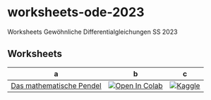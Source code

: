 # worksheets-ode-2023
Worksheets Gewöhnliche Differentialgleichungen SS 2023

## Worksheets

 a | b | c
 --- | --- | ---
[Das mathematische Pendel](examples/1-Pendel.ipynb) | [![Open In Colab](https://colab.research.google.com/assets/colab-badge.svg)](https://colab.research.google.com/github/JeremiasE/worksheets-ode-2023/blob/main/examples/1-Pendel.ipynb) | [![Kaggle](https://kaggle.com/static/images/open-in-kaggle.svg)](https://kaggle.com/kernels/welcome?src=https://github.com/JeremiasE/worksheets-ode-2023/blob/main/examples/1-Pendel.ipynb)
